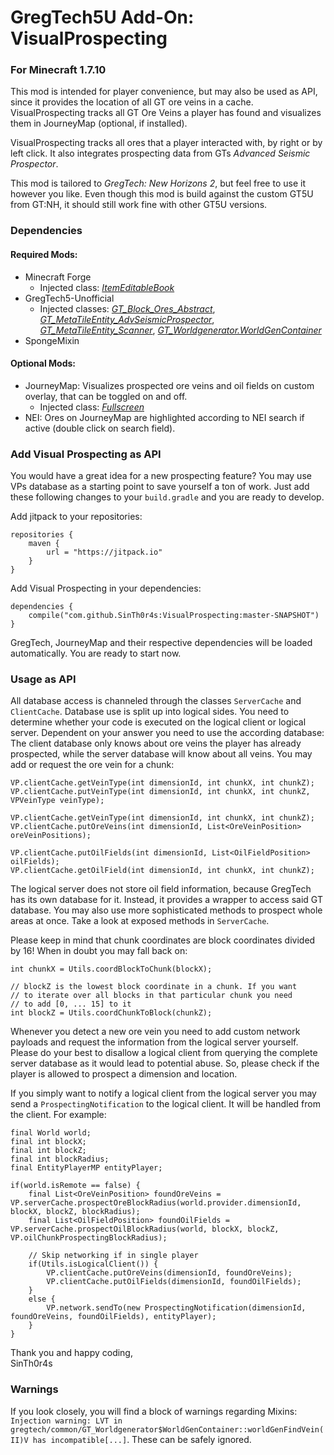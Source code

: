 # GregTech5U Add-On: VisualProspecting
### For Minecraft 1.7.10

This mod is intended for player convenience, but may also be used as API, since it provides the location of all GT ore veins in a cache. VisualProspecting tracks all GT Ore Veins a player has found and visualizes them in JourneyMap (optional, if installed).

VisualProspecting tracks all ores that a player interacted with, by right or by left click. It also integrates prospecting data from GTs _Advanced Seismic Prospector_.

This mod is tailored to _GregTech: New Horizons 2_, but feel free to use it however you like. Even though this mod is build against the custom GT5U from GT:NH, it should still work fine with other GT5U versions.


### Dependencies

#### Required Mods:
 - Minecraft Forge
    - Injected class: [_ItemEditableBook_](https://github.com/SinTh0r4s/VisualProspecting/blob/master/src/main/java/com/sinthoras/visualprospecting/mixins/ItemEditableBookMixin.java)
 - GregTech5-Unofficial
    - Injected classes: [_GT_Block_Ores_Abstract_](https://github.com/SinTh0r4s/VisualProspecting/blob/master/src/main/java/com/sinthoras/visualprospecting/mixins/GT_Block_Ores_AbstractMixin.java), [_GT_MetaTileEntity_AdvSeismicProspector_](https://github.com/SinTh0r4s/VisualProspecting/blob/master/src/main/java/com/sinthoras/visualprospecting/mixins/GT_MetaTileEntity_AdvSeismicProspectorMixin.java), [_GT_MetaTileEntity_Scanner_](https://github.com/SinTh0r4s/VisualProspecting/blob/master/src/main/java/com/sinthoras/visualprospecting/mixins/GT_MetaTileEntity_ScannerMixin.java), [_GT_Worldgenerator.WorldGenContainer_](https://github.com/SinTh0r4s/VisualProspecting/blob/master/src/main/java/com/sinthoras/visualprospecting/mixins/WorldGenContainerMixin.java)
 - SpongeMixin
#### Optional Mods:
 - JourneyMap: Visualizes prospected ore veins and oil fields on custom overlay, that can be toggled on and off.
    - Injected class: [_Fullscreen_](https://github.com/SinTh0r4s/VisualProspecting/blob/master/src/main/java/com/sinthoras/visualprospecting/mixins/journeymap/FullscreenMixin.java)
 - NEI: Ores on JourneyMap are highlighted according to NEI search if active (double click on search field).

### Add Visual Prospecting as API

You would have a great idea for a new prospecting feature? You may use VPs database as a starting point to save yourself a ton of work. Just add these following changes to your `build.gradle` and you are ready to develop.

Add jitpack to your repositories:
```
repositories {
    maven {
        url = "https://jitpack.io"
    }
}
```

Add Visual Prospecting in your dependencies:
```
dependencies {
    compile("com.github.SinTh0r4s:VisualProspecting:master-SNAPSHOT")
}
```

GregTech, JourneyMap and their respective dependencies will be loaded automatically. You are ready to start now.


### Usage as API

All database access is channeled through the classes `ServerCache` and `ClientCache`. Database use is split up into logical sides.
You need to determine whether your code is executed on the logical client or logical server. Dependent on your answer you need to use the according database: The client database only knows about ore veins the player has already prospected, while the server database will know about all veins. You may add or request the ore vein for a chunk:
```
VP.clientCache.getVeinType(int dimensionId, int chunkX, int chunkZ);
VP.clientCache.putVeinType(int dimensionId, int chunkX, int chunkZ, VPVeinType veinType);

VP.clientCache.getVeinType(int dimensionId, int chunkX, int chunkZ);
VP.clientCache.putOreVeins(int dimensionId, List<OreVeinPosition> oreVeinPositions);

VP.clientCache.putOilFields(int dimensionId, List<OilFieldPosition> oilFields);
VP.clientCache.getOilField(int dimensionId, int chunkX, int chunkZ);
```
The logical server does not store oil field information, because GregTech has its own database for it. Instead, it provides a wrapper to access said GT database. You may also use more sophisticated methods to prospect whole areas at once. Take a look at exposed methods in `ServerCache`.

Please keep in mind that chunk coordinates are block coordinates divided by 16! When in doubt you may fall back on:
```
int chunkX = Utils.coordBlockToChunk(blockX);
```
```
// blockZ is the lowest block coordinate in a chunk. If you want 
// to iterate over all blocks in that particular chunk you need
// to add [0, ... 15] to it
int blockZ = Utils.coordChunkToBlock(chunkZ);
```

Whenever you detect a new ore vein you need to add custom network payloads and request the information from the logical server yourself. Please do your best to disallow a logical client from querying the complete server database as it would lead to potential abuse. So, please check if the player is allowed to prospect a dimension and location.

If you simply want to notify a logical client from the logical server you may send a ``ProspectingNotification`` to the logical client. It will be handled from the client. For example:
```
final World world;
final int blockX;
final int blockZ;
final int blockRadius;
final EntityPlayerMP entityPlayer;

if(world.isRemote == false) {
    final List<OreVeinPosition> foundOreVeins = VP.serverCache.prospectOreBlockRadius(world.provider.dimensionId, blockX, blockZ, blockRadius);
    final List<OilFieldPosition> foundOilFields = VP.serverCache.prospectOilBlockRadius(world, blockX, blockZ, VP.oilChunkProspectingBlockRadius);

    // Skip networking if in single player
    if(Utils.isLogicalClient()) {
        VP.clientCache.putOreVeins(dimensionId, foundOreVeins);
        VP.clientCache.putOilFields(dimensionId, foundOilFields);
    }
    else {
        VP.network.sendTo(new ProspectingNotification(dimensionId, foundOreVeins, foundOilFields), entityPlayer);
    }
}
```

Thank you and happy coding,\
SinTh0r4s

### Warnings

If you look closely, you will find a block of warnings regarding Mixins: ``Injection warning: LVT in gregtech/common/GT_Worldgenerator$WorldGenContainer::worldGenFindVein(II)V has incompatible[...]``. These can be safely ignored.
